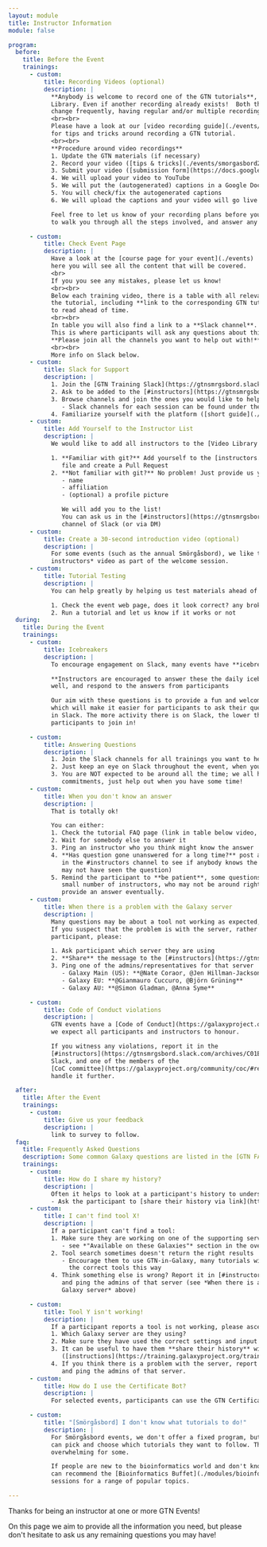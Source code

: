 ```yaml
---
layout: module
title: Instructor Information
module: false

program:
  before:
    title: Before the Event
    trainings:
      - custom:
          title: Recording Videos (optional)
          description: |
            **Anybody is welcome to record one of the GTN tutorials**, and add it to the Video
            Library. Even if another recording already exists!  Both the tutorial and Galaxy
            change frequently, having regular and/or multiple recordings of tutorials is great!
            <br><br>
            Please have a look at our [video recording guide](./events/smorgasbord2/recording.html)
            for tips and tricks around recording a GTN tutorial.
            <br><br>
            **Procedure around video recordings**
            1. Update the GTN materials (if necessary)
            2. Record your video ([tips & tricks](./events/smorgasbord2/recording.html))
            3. Submit your video ([submission form](https://docs.google.com/forms/d/e/1FAIpQLSdYlHLqkt4PdY8uarkv1j01ZuWlEp5w3sGmZ1uy7N45j7ikwQ/viewform?usp=sf_link))
            4. We will upload your video to YouTube
            5. We will put the (autogenerated) captions in a Google Doc
            5. You will check/fix the autogenerated captions
            6. We will upload the captions and your video will go live!

            Feel free to let us know of your recording plans before you start, we are happy
            to walk you through all the steps involved, and answer any questions you may have.

      - custom:
          title: Check Event Page
          description: |
            Have a look at the [course page for your event](./events)
            here you will see all the content that will be covered.
            <br>
            If you you see any mistakes, please let us know!
            <br><br>
            Below each training video, there is a table with all relevant information regarding
            the tutorial, including **link to the corresponding GTN tutorial**, which you may wish
            to read ahead of time.
            <br><br>
            In table you will also find a link to a **Slack channel**.
            This is where participants will ask any questions about this tutorial.
            **Please join all the channels you want to help out with!**.
            <br><br>
            More info on Slack below.
      - custom:
          title: Slack for Support
          description: |
            1. Join the [GTN Training Slack](https://gtnsmrgsbord.slack.com/), using this [invite link](https://join.slack.com/t/gtnsmrgsbord/shared_invite/zt-x7vinbs1-BA~Kht6N86JBhDq0uTIVdQ")
            2. Ask to be added to the [#instructors](https://gtnsmrgsbord.slack.com/archives/C01ES97MZBN) channel.
            3. Browse channels and join the ones you would like to help with!
               - Slack channels for each session can be found under the videos on the event page.
            4. Familiarize yourself with the platform ([short guide](./slack.html))
      - custom:
          title: Add Yourself to the Instructor List
          description: |
            We would like to add all instructors to the [Video Library Hall-of-Fame](./contributors)! (And to your event page).

            1. **Familiar with git?** Add yourself to the [instructors.yaml](https://github.com/gallantries/video-library/blob/main/docs/instructors.yaml)
               file and create a Pull Request
            2. **Not familiar with git?** No problem! Just provide us your
               - name
               - affiliation
               - (optional) a profile picture

               We will add you to the list!
               You can ask us in the [#instructors](https://gtnsmrgsbord.slack.com/archives/C01ES97MZBN)
               channel of Slack (or via DM)
      - custom:
          title: Create a 30-second introduction video (optional)
          description: |
            For some events (such as the annual Smörgåsbord), we like to have a *Meet your
            instructors* video as part of the welcome session.
      - custom:
          title: Tutorial Testing
          description: |
            You can help greatly by helping us test materials ahead of time!

            1. Check the event web page, does it look correct? any broken links? etc
            2. Run a tutorial and let us know if it works or not
  during:
    title: During the Event
    trainings:
      - custom:
          title: Icebreakers
          description: |
            To encourage engagement on Slack, many events have **icebreaker questions**

            **Instructors are encouraged to answer these the daily icebreakers** in Slack as
            well, and respond to the answers from participants

            Our aim with these questions is to provide a fun and welcoming environment for all,
            which will make it easier for participants to ask their questions about the tutorials
            in Slack. The more activity there is on Slack, the lower the barrier for shy
            participants to join in!

      - custom:
          title: Answering Questions
          description: |
            1. Join the Slack channels for all trainings you want to help out with.
            2. Just keep an eye on Slack throughout the event, when you can.
            3. You are NOT expected to be around all the time; we all have jobs and other
               commitments, just help out when you have some time!
      - custom:
          title: When you don't know an answer
          description: |
            That is totally ok!

            You can either:
            1. Check the tutorial FAQ page (link in table below video, top of Slack channel)
            2. Wait for somebody else to answer it
            3. Ping an instructor who you think might know the answer
            4. **Has question gone unanswered for a long time?** post a link to it
               in the #instructors channel to see if anybody knows the answer (other instructors
               may not have seen the question)
            5. Remind the participant to **be patient**, some questions can only be answered by a
               small number of instructors, who may not be around right now, but they will
               provide an answer eventually.
      - custom:
          title: When there is a problem with the Galaxy server
          description: |
            Many questions may be about a tool not working as expected, or other problems with Galaxy
            If you suspect that the problem is with the server, rather than a mistake by the
            participant, please:

            1. Ask participant which server they are using
            2. **Share** the message to the [#instructors](https://gtnsmrgsbord.slack.com/archives/C01ES97MZBN) channel (see [Slack info page](./slack) for instruction)
            3. Ping one of the admins/representatives for that server
               - Galaxy Main (US): **@Nate Coraor, @Jen Hillman-Jackson**
               - Galaxy EU: **@Gianmauro Cuccuro, @Björn Grüning**
               - Galaxy AU: **@Simon Gladman, @Anna Syme**

      - custom:
          title: Code of Conduct violations
          description: |
            GTN events have a [Code of Conduct](https://galaxyproject.org/community/coc/) that
            we expect all participants and instructors to honour.

            If you witness any violations, report it in the
            [#instructors](https://gtnsmrgsbord.slack.com/archives/C01ES97MZBN) channel on
            Slack, and one of the members of the
            [CoC committee](https://galaxyproject.org/community/coc/#reporting) will
            handle it further.

  after:
    title: After the Event
    trainings:
      - custom:
          title: Give us your feedback
          description: |
            link to survey to follow.
  faq:
    title: Frequently Asked Questions
    description: Some common Galaxy questions are listed in the [GTN FAQ page](https://training.galaxyproject.org/training-material/faqs/galaxy/). The icon behind each FAQ title will take you to the FAQ page, which you can easily share with participants.
    trainings:
      - custom:
          title: How do I share my history?
          description: |
            Often it helps to look at a participant's history to understand their problem better.
            - Ask the participant to [share their history via link](https://training.galaxyproject.org/training-material/faqs/galaxy/histories_sharing.html) and post it in Slack.
      - custom:
          title: I can't find tool X!
          description: |
            If a participant can't find a tool:
            1. Make sure they are working on one of the supporting servers
               - see *"Available on these Galaxies"* section in the overview box at top of tutorial.
            2. Tool search sometimes doesn't return the right results
               - Encourage them to use GTN-in-Galaxy, many tutorials will have direct links to
                 the correct tools this way
            4. Think something else is wrong? Report it in [#instructors](https://gtnsmrgsbord.slack.com/archives/C01ES97MZBN) channel
               and ping the admins of that server (see *When there is a problem with the
               Galaxy server* above)

      - custom:
          title: Tool Y isn't working!
          description: |
            If a participant reports a tool is not working, please ascertain:
            1. Which Galaxy server are they using?
            2. Make sure they have used the correct settings and input files
            3. It can be useful to have them **share their history** with you
               ([instructions](https://training.galaxyproject.org/training-material/faqs/galaxy/histories_sharing.html))
            4. If you think there is a problem with the server, report it in [#instructors](https://gtnsmrgsbord.slack.com/archives/C01ES97MZBN) channel
               and ping the admins of that server.
      - custom:
          title: How do I use the Certificate Bot?
          description: |
            For selected events, participants can use the GTN Certificate bot in Slack to track their progress and request certificates. More information can be found here: [Certbot instructions](./certbot)

      - custom:
          title: "[Smörgåsbord] I don't know what tutorials to do!"
          description: |
            For Smörgåsbord events, we don't offer a fixed program, but participants
            can pick and choose which tutorials they want to follow. This flexibility can be
            overwhelming for some.

            If people are new to the bioinformatics world and don't know where to start, you
            can recommend the [Bioinformatics Buffet](./modules/bioinformatics-buffet) module. This covers the introductory
            sessions for a range of popular topics.

---
```


Thanks for being an instructor at one or more GTN Events!

On this page we aim to provide all the information you need, but please don't hesitate to ask us any remaining questions you may have!


